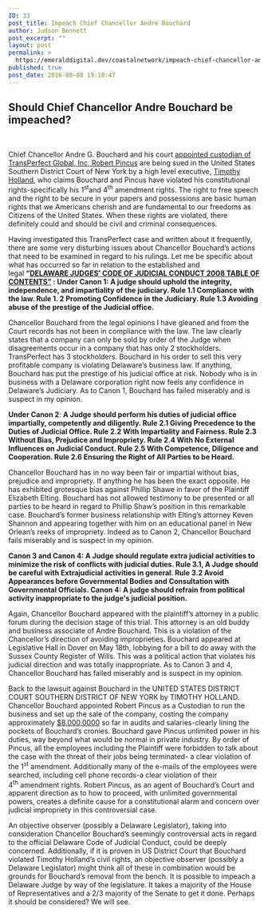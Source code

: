 ```yaml
---
ID: 33
post_title: Impeach Chief Chancellor Andre Bouchard
author: Judson Bennett
post_excerpt: ""
layout: post
permalink: >
  https://emeralddigital.dev/coastalnetwork/impeach-chief-chancellor-andre-bouchard/
published: true
post_date: 2016-08-08 19:18:47
---
```

<h2><strong>Should Chief Chancellor Andre Bouchard be impeached?</strong></h2>
&nbsp;

Chief Chancellor Andre G. Bouchard and his court <a href="http://www.freerepublic.com/focus/f-news/3434403/posts">appointed custodian of TransPerfect Global, Inc, Robert Pincus</a> are being sued in the United States Southern District Court of New York by a high level executive, <a href="https://docs.google.com/viewer?docex=1&amp;url=http://nylawyer.nylj.com/adgifs/decisions16/072816complaint.pdf">Timothy Holland</a>, who claims Bouchard and Pincus have violated his constitutional rights-specifically his 1<sup>st</sup>and 4<sup>th</sup> amendment rights. The right to free speech and the right to be secure in your papers and possessions are basic human rights that we Americans cherish and are fundamental to our freedoms as Citizens of the United States. When these rights are violated, there definitely could and should be civil and criminal consequences.

Having investigated this TransPerfect case and written about it frequently, there are some very disturbing issues about Chancellor Bouchard’s actions that need to be examined in regard to his rulings. Let me be specific about what has occurred so far in relation to the established and legal <strong>“</strong><a href="http://courts.delaware.gov/forms/download.aspx?id=39408"><strong>DELAWARE JUDGES’ CODE OF JUDICIAL CONDUCT 2008 TABLE OF CONTENTS”</strong></a><strong> : Under Canon 1: A judge should uphold the integrity, independence, and impartiality of the judiciary. Rule 1.1 Compliance with the law. Rule 1. 2 Promoting Confidence in the Judiciary. Rule 1.3 Avoiding abuse of the prestige of the Judicial office.</strong>

Chancellor Bouchard from the legal opinions I have gleaned and from the Court records has not been in compliance with the law. The law clearly states that a company can only be sold by order of the Judge when disagreements occur in a company that has only 2 stockholders. TransPerfect has 3 stockholders. Bouchard in his order to sell this very profitable company is violating Delaware’s business law. If anything, Bouchard has put the prestige of his judicial office at risk. Nobody who is in business with a Delaware corporation right now feels any confidence in Delaware’s Judiciary. As to Canon 1, Bouchard has failed miserably and is suspect in my opinion.

<strong>Under Canon 2</strong>: <strong>A Judge should perform his duties of judicial office impartially, competently and diligently. Rule 2.1 Giving Precedence to the Duties of Judicial Office. Rule 2.2 With Impartiality and Fairness. Rule 2.3 Without Bias, Prejudice and Impropriety. Rule 2.4 With No External Influences on Judicial Conduct. Rule 2.5 With Competence, Diligence and Cooperation. Rule 2.6 Ensuring the Right of All Parties to be Heard.</strong>

Chancellor Bouchard has in no way been fair or impartial without bias, prejudice and impropriety. If anything he has been the exact opposite. He has exhibited grotesque bias against Phillip Shawe in favor of the Plaintiff Elizabeth Elting. Bouchard has not allowed testimony to be presented or all parties to be heard in regard to Phillip Shaw’s position in this remarkable case. Bouchard’s former business relationship with Elting’s attorney Keven Shannon and appearing together with him on an educational panel in New Orlean’s reeks of impropriety. Indeed as to Canon 2, Chancellor Bouchard fails miserably and is suspect in my opinion.

<strong>Canon 3 and Canon 4: A Judge should regulate extra judicial activities to minimize the risk of conflicts with judicial duties. Rule 3.1, A Judge should be careful with Extrajudicial activities in general. Rule 3.2 Avoid Appearances before Governmental Bodies and Consultation with Governmental Officials. Canon 4: A judge should refrain from political activity inappropriate to the judge's judicial position.</strong>

Again, Chancellor Bouchard appeared with the plaintiff’s attorney in a public forum during the decision stage of this trial. This attorney is an old buddy and business associate of Andre Bouchard. This is a violation of the Chancellor’s direction of avoiding improprieties. Bouchard appeared at Legislative Hall in Dover on May 18th, lobbying for a bill to do away with the Sussex County Register of Wills. This was a political action that violates his judicial direction and was totally inappropriate. As to Canon 3 and 4, Chancellor Bouchard has failed miserably and is suspect in my opinion.

Back to the lawsuit against Bouchard in the UNITED STATES DISTRICT COURT SOUTHERN DISTRICT OF NEW YORK by TIMOTHY HOLLAND. Chancellor Bouchard appointed Robert Pincus as a Custodian to run the business and set up the sale of the company, costing the company approximately <a href="http://www.delawareonline.com/story/news/2016/08/05/attack-delawares-chancery-law/87938228/">$8,000,0000</a> so far in audits and salaries-clearly lining the pockets of Bouchard’s cronies. Bouchard gave Pincus unlimited power in his duties, way beyond what would be normal in private industry. By order of Pincus, all the employees including the Plaintiff were forbidden to talk about the case with the threat of their jobs being terminated- a clear violation of the 1<sup>st</sup> amendment. Additionally many of the e-mails of the employees were searched, including cell phone records-a clear violation of their 4<sup>th</sup> amendment rights. Robert Pincus, as an agent of Bouchard’s Court and apparent direction as to how to proceed, with unlimited governmental powers, creates a definite cause for a constitutional alarm and concern over judicial impropriety in this controversial case.

An objective observer (possibly a Delaware Legislator), taking into consideration Chancellor Bouchard’s seemingly controversial acts in regard to the official Delaware Code of Judicial Conduct, could be deeply concerned. Additionally, if it is proven in US District Court that Bouchard violated Timothy Holland’s civil rights, an objective observer (possibly a Delaware Legislator) might think all of these in combination would be grounds for Bouchard’s removal from the bench. It is possible to impeach a Delaware Judge by way of the legislature. It takes a majority of the House of Representatives and a 2/3 majority of the Senate to get it done. Perhaps it should be considered? We will see.

&nbsp;

&nbsp;

&nbsp;